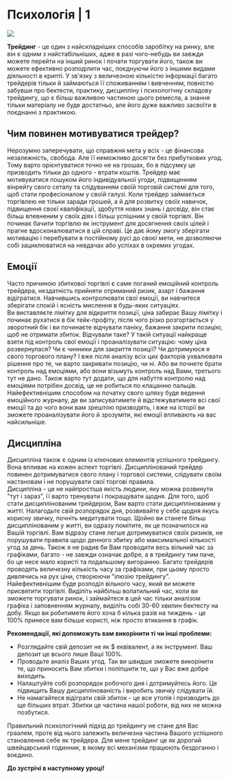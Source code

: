 # Психологія | 1

[![](https://img.youtube.com/vi/Sfe_jOXMP2M/0.jpg)](https://youtu.be/Sfe_jOXMP2M)


**Трейдинг** \- це один з найскладніших способів заробітку на ринку, але він є одним з найстабільніших, адже в разі чого-небудь ви завжди можете перейти на інший ринок і почати торгувати його, також ви можете ефективно розподілити час, поєднуючи його з іншими видами діяльності в крипті. У зв'язку з величезною кількістю інформації багато трейдерів тільки й займаються її споживанням і вивченням, повністю забувши про бектести, практику, дисципліну і психологічну складову трейдингу, що є більш важливою частиною цього ремесла, а знання тільки матеріалу не буде достатньо, але його дуже важливо засвоїти в поєднанні з практикою.

**Чим повинен мотивуватися трейдер?**
-------------------------------------

Нерозумно заперечувати, що справжня мета у всіх - це фінансова незалежність, свобода. Але її неможливо досягти без прибуткових угод. Тому варто орієнтуватися точно не на грошах, бо в підсумку це призводить тільки до одного - втрати коштів. Трейдер має мотивуватися пошуком його індивідуальної угоди, підвищенням вінрейту свого сетапу та слідуванням своїй торговій системі для того, щоб стати професіоналом у своїй галузі. Коли трейдер займається торгівлею не тільки заради грошей, а й для розвитку своїх навичок, підвищення своєї кваліфікації, здобуття нових знань і досвіду, він стає більш впевненим у своїх діях і більш успішним у своїй торгівлі. Він починає бачити торгівлю як інструмент для досягнення своїх цілей і прагне вдосконалюватися в цій справі. Це дає йому змогу зберігати мотивацію і перебувати в постійному русі до своєї мети, не дозволяючи собі зациклюватися на невдачах або успіхах в окремих угодах.

**Емоції**
----------

Часто причиною збиткової торгівлі є саме поганий емоційний контроль трейдера, нездатність прийняти отриманий ризик, азарт і бажання відігратися. Навчившись контролювати свої емоції, ви навчитеся зберігати спокій і ясність мислення в будь-яких ситуаціях.  
Ви виставляєте лімітку для відкриття позиції, ціна забирає Вашу лімітку і починає рухатися в бік тейк-профіту, після чого різко розгортається у зворотний бік і ви починаєте відчувати паніку, бажання закрити позицію, щоб не отримати збиток. Відчували таке? У такій ситуації найкраще взяти під контроль свої емоції і проаналізувати ситуацію: чому ціна розвернулася? Чи є чинники для закриття позиції? Чи дотримуюся я свого торгового плану? І вже після аналізу всіх цих факторів ухвалювати рішення про те, чи варто закривати позицію, чи ні. Або ви почнете брати контроль над емоціями, або вони візьмуть контроль над Вами, третього тут не дано. Також варто тут додати, що для набуття контролю над емоціями потрібен досвід, це не робиться по клацанню пальців. Найефективнішим способом на початку свого шляху буде ведення емоційного журналу, де ви записуватимете й відстежуватимете всі свої емоції та до чого вони вам зрештою призводять, і вже на історії ви зможете проаналізувати його й зрозуміти, які емоції впливають на вас найсильніше.

**Дисципліна**
--------------

Дисципліна також є одним із ключових елементів успішного трейдингу. Вона впливає на кожен аспект торгівлі. Дисциплінований трейдер повинен дотримуватися свого плану і торгової системи, слідувати своїм настановам і не порушувати свої торгові правила.  
Дисципліна - це не найпростіша якість людини, яку можна розвинути "тут і зараз", її варто тренувати і покращувати щодня. Для того, щоб стати дисциплінованим трейдером, Вам варто стати дисциплінованим у житті. Налагодьте свій розпорядок дня, розвивайте у себе щодня якусь корисну звичку, почніть медитувати тощо. Щойно ви станете більш дисциплінованим у житті, ви одразу помітите, як це позначилося на Вашій торгівлі. Вам відразу стане легше дотримуватися своїх ризиків, не порушувати правила щодо денного збитку або максимальної кількості угод за день. Також я не радив би Вам проводити весь вільний час за графіками, багато - не завжди означає добре, а в трейдингу тим паче, бо це несе мало користі та подальшому вигоранню. Багато трейдерів проводять величезну кількість часу за графіками, при цьому просто дивлячись на рух ціни, створюючи "ілюзію трейдингу". Найефективнішим буде розподіл вільного часу, який ви можете присвятити торгівлі. Виділіть найбільш волатильний час, коли ви зможете торгувати ринок, і займайтеся в цей час тільки аналізом графіка і заповненням журналу, виділіть собі 30-60 хвилин бектесту на добу. Якщо ви робитимете його хоча б кілька разів на тиждень - це 100% принесе вам більше користі, ніж просто втикання в графік.

**Рекомендації, які допоможуть вам викорінити ті чи інші проблеми:**

*   Розглядайте свій депозит не як $ еквівалент, а як інструмент. Ваш депозит це всього лише Ваші 100%.
*   Проводьте аналіз Ваших угод. Так ви швидше зможете викорінити те, що приносить Вам збитки і поліпшити те, що у Вас вже добре виходить.
*   Налаштуйте собі розпорядок робочого дня і дотримуйтесь його. Це підвищить Вашу дисциплінованість і виробить звичку слідувати їй.
*   Не намагайтеся відіграти свій збиток - це все утопія і призводить до ще більших втрат. Збитки це частина нашої роботи, від них не можна позбутися.

Правильний психологічний підхід до трейдингу не стане для Вас граалем, проте від нього залежить величезна частина Вашого успішного становлення себе як трейдера. Для мене трейдинг це як дорогий швейцарський годинник, в якому всі механізми працюють бездоганно і воєдино.

**До зустрічі в наступному уроці!**